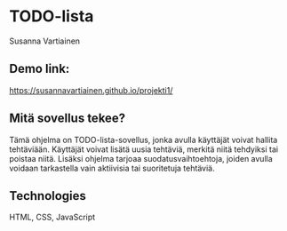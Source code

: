 # TODO-lista
Susanna Vartiainen

## Demo link:
https://susannavartiainen.github.io/projekti1/

## Mitä sovellus tekee?
Tämä ohjelma on TODO-lista-sovellus, jonka avulla käyttäjät voivat hallita tehtäviään. Käyttäjät voivat lisätä uusia tehtäviä, merkitä niitä tehdyiksi tai poistaa niitä. Lisäksi ohjelma tarjoaa suodatusvaihtoehtoja, joiden avulla voidaan tarkastella vain aktiivisia tai suoritetuja tehtäviä.

## Technologies
HTML, CSS, JavaScript
